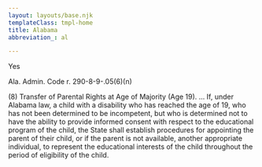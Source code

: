 ```yaml
---
layout: layouts/base.njk
templateClass: tmpl-home
title: Alabama
abbreviation_: al

---
```

Yes

Ala. Admin. Code r. 290-8-9-.05(6)(n)

(8) Transfer of Parental Rights at Age of Majority (Age 19). ... If, under Alabama law, a child with a disability who has reached the age of 19, who has not been determined to be incompetent, but who is determined not to have the ability to provide informed consent with respect to the educational program of the child, the State shall establish procedures for appointing the parent of their child, or if the parent is not available, another appropriate individual, to represent the educational interests of the child throughout the period of eligibility of the child.